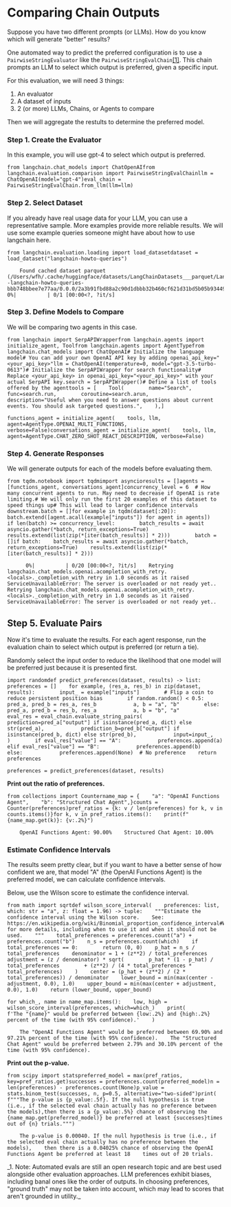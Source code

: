 Comparing Chain Outputs
=======================

Suppose you have two different prompts (or LLMs). How do you know which will generate "better" results?

One automated way to predict the preferred configuration is to use a `PairwiseStringEvaluator` like the `PairwiseStringEvalChain`[\[1\]](#cite_note-1). This chain prompts an LLM to select which output is preferred, given a specific input.

For this evaluation, we will need 3 things:

1.  An evaluator
2.  A dataset of inputs
3.  2 (or more) LLMs, Chains, or Agents to compare

Then we will aggregate the restults to determine the preferred model.

### Step 1. Create the Evaluator[​](#step-1-create-the-evaluator "Direct link to Step 1. Create the Evaluator")

In this example, you will use gpt-4 to select which output is preferred.

    from langchain.chat_models import ChatOpenAIfrom langchain.evaluation.comparison import PairwiseStringEvalChainllm = ChatOpenAI(model="gpt-4")eval_chain = PairwiseStringEvalChain.from_llm(llm=llm)

### Step 2. Select Dataset[​](#step-2-select-dataset "Direct link to Step 2. Select Dataset")

If you already have real usage data for your LLM, you can use a representative sample. More examples provide more reliable results. We will use some example queries someone might have about how to use langchain here.

    from langchain.evaluation.loading import load_datasetdataset = load_dataset("langchain-howto-queries")

        Found cached dataset parquet (/Users/wfh/.cache/huggingface/datasets/LangChainDatasets___parquet/LangChainDatasets--langchain-howto-queries-bbb748bbee7e77aa/0.0.0/2a3b91fbd88a2c90d1dbbb32b460cf621d31bd5b05b934492fdef7d8d6f236ec)      0%|          | 0/1 [00:00<?, ?it/s]

### Step 3. Define Models to Compare[​](#step-3-define-models-to-compare "Direct link to Step 3. Define Models to Compare")

We will be comparing two agents in this case.

    from langchain import SerpAPIWrapperfrom langchain.agents import initialize_agent, Toolfrom langchain.agents import AgentTypefrom langchain.chat_models import ChatOpenAI# Initialize the language model# You can add your own OpenAI API key by adding openai_api_key="<your_api_key>"llm = ChatOpenAI(temperature=0, model="gpt-3.5-turbo-0613")# Initialize the SerpAPIWrapper for search functionality# Replace <your_api_key> in openai_api_key="<your_api_key>" with your actual SerpAPI key.search = SerpAPIWrapper()# Define a list of tools offered by the agenttools = [    Tool(        name="Search",        func=search.run,        coroutine=search.arun,        description="Useful when you need to answer questions about current events. You should ask targeted questions.",    ),]

    functions_agent = initialize_agent(    tools, llm, agent=AgentType.OPENAI_MULTI_FUNCTIONS, verbose=False)conversations_agent = initialize_agent(    tools, llm, agent=AgentType.CHAT_ZERO_SHOT_REACT_DESCRIPTION, verbose=False)

### Step 4. Generate Responses[​](#step-4-generate-responses "Direct link to Step 4. Generate Responses")

We will generate outputs for each of the models before evaluating them.

    from tqdm.notebook import tqdmimport asyncioresults = []agents = [functions_agent, conversations_agent]concurrency_level = 6  # How many concurrent agents to run. May need to decrease if OpenAI is rate limiting.# We will only run the first 20 examples of this dataset to speed things up# This will lead to larger confidence intervals downstream.batch = []for example in tqdm(dataset[:20]):    batch.extend([agent.acall(example["inputs"]) for agent in agents])    if len(batch) >= concurrency_level:        batch_results = await asyncio.gather(*batch, return_exceptions=True)        results.extend(list(zip(*[iter(batch_results)] * 2)))        batch = []if batch:    batch_results = await asyncio.gather(*batch, return_exceptions=True)    results.extend(list(zip(*[iter(batch_results)] * 2)))

          0%|          | 0/20 [00:00<?, ?it/s]    Retrying langchain.chat_models.openai.acompletion_with_retry.<locals>._completion_with_retry in 1.0 seconds as it raised ServiceUnavailableError: The server is overloaded or not ready yet..    Retrying langchain.chat_models.openai.acompletion_with_retry.<locals>._completion_with_retry in 1.0 seconds as it raised ServiceUnavailableError: The server is overloaded or not ready yet..

Step 5. Evaluate Pairs[​](#step-5-evaluate-pairs "Direct link to Step 5. Evaluate Pairs")
-----------------------------------------------------------------------------------------

Now it's time to evaluate the results. For each agent response, run the evaluation chain to select which output is preferred (or return a tie).

Randomly select the input order to reduce the likelihood that one model will be preferred just because it is presented first.

    import randomdef predict_preferences(dataset, results) -> list:    preferences = []    for example, (res_a, res_b) in zip(dataset, results):        input_ = example["inputs"]        # Flip a coin to reduce persistent position bias        if random.random() < 0.5:            pred_a, pred_b = res_a, res_b            a, b = "a", "b"        else:            pred_a, pred_b = res_b, res_a            a, b = "b", "a"        eval_res = eval_chain.evaluate_string_pairs(            prediction=pred_a["output"] if isinstance(pred_a, dict) else str(pred_a),            prediction_b=pred_b["output"] if isinstance(pred_b, dict) else str(pred_b),            input=input_,        )        if eval_res["value"] == "A":            preferences.append(a)        elif eval_res["value"] == "B":            preferences.append(b)        else:            preferences.append(None)  # No preference    return preferences

    preferences = predict_preferences(dataset, results)

**Print out the ratio of preferences.**

    from collections import Countername_map = {    "a": "OpenAI Functions Agent",    "b": "Structured Chat Agent",}counts = Counter(preferences)pref_ratios = {k: v / len(preferences) for k, v in counts.items()}for k, v in pref_ratios.items():    print(f"{name_map.get(k)}: {v:.2%}")

        OpenAI Functions Agent: 90.00%    Structured Chat Agent: 10.00%

### Estimate Confidence Intervals[​](#estimate-confidence-intervals "Direct link to Estimate Confidence Intervals")

The results seem pretty clear, but if you want to have a better sense of how confident we are, that model "A" (the OpenAI Functions Agent) is the preferred model, we can calculate confidence intervals.

Below, use the Wilson score to estimate the confidence interval.

    from math import sqrtdef wilson_score_interval(    preferences: list, which: str = "a", z: float = 1.96) -> tuple:    """Estimate the confidence interval using the Wilson score.    See: https://en.wikipedia.org/wiki/Binomial_proportion_confidence_interval#Wilson_score_interval    for more details, including when to use it and when it should not be used.    """    total_preferences = preferences.count("a") + preferences.count("b")    n_s = preferences.count(which)    if total_preferences == 0:        return (0, 0)    p_hat = n_s / total_preferences    denominator = 1 + (z**2) / total_preferences    adjustment = (z / denominator) * sqrt(        p_hat * (1 - p_hat) / total_preferences        + (z**2) / (4 * total_preferences * total_preferences)    )    center = (p_hat + (z**2) / (2 * total_preferences)) / denominator    lower_bound = min(max(center - adjustment, 0.0), 1.0)    upper_bound = min(max(center + adjustment, 0.0), 1.0)    return (lower_bound, upper_bound)

    for which_, name in name_map.items():    low, high = wilson_score_interval(preferences, which=which_)    print(        f'The "{name}" would be preferred between {low:.2%} and {high:.2%} percent of the time (with 95% confidence).'    )

        The "OpenAI Functions Agent" would be preferred between 69.90% and 97.21% percent of the time (with 95% confidence).    The "Structured Chat Agent" would be preferred between 2.79% and 30.10% percent of the time (with 95% confidence).

**Print out the p-value.**

    from scipy import statspreferred_model = max(pref_ratios, key=pref_ratios.get)successes = preferences.count(preferred_model)n = len(preferences) - preferences.count(None)p_value = stats.binom_test(successes, n, p=0.5, alternative="two-sided")print(    f"""The p-value is {p_value:.5f}. If the null hypothesis is true (i.e., if the selected eval chain actually has no preference between the models),then there is a {p_value:.5%} chance of observing the {name_map.get(preferred_model)} be preferred at least {successes}times out of {n} trials.""")

        The p-value is 0.00040. If the null hypothesis is true (i.e., if the selected eval chain actually has no preference between the models),    then there is a 0.04025% chance of observing the OpenAI Functions Agent be preferred at least 18    times out of 20 trials.

\_1. Note: Automated evals are still an open research topic and are best used alongside other evaluation approaches. LLM preferences exhibit biases, including banal ones like the order of outputs. In choosing preferences, "ground truth" may not be taken into account, which may lead to scores that aren't grounded in utility.\_